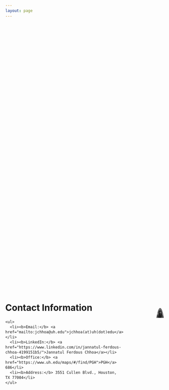 ```yaml
---
layout: page
---
```


<!-- No Title -->

<style>
  .contact-container {
    display: flex;
    justify-content: flex-start; /* Align content to the left */
    align-items: center;
    height: 50vh;
  }

  .contact-info {
    max-width: 400px;
    text-align: left;
  }

  .contact-image-container {
    float: right; /* Float the image container to the right */
    margin-left: 100px; /* Add space between the contact info and the image */
    border-radius: 50%; /* Make the image circular */
    width: 200px; /* Adjust the width to your preference */
    height: 200px; /* Adjust the height to your preference */
    overflow: hidden; /* Hide the overflow to maintain the circular shape */
  }

  .contact-image {
    width: 100%; /* Ensure the image fits within the container */
    height: auto; /* Allow the image to adjust its height while maintaining aspect ratio */
  }
</style>

<div class="contact-container">
  <div class="contact-info">
    <h1>Contact Information</h1>

    <ul>
      <li><b>Email:</b> <a href="mailto:jchhoa@uh.edu">jchhoa(at)uh(dot)edu</a></li>
      <li><b>LinkedIn:</b> <a href="https://www.linkedin.com/in/jannatul-ferdous-chhoa-4199151b5/">Jannatul Ferdous Chhoa</a></li>
      <li><b>Office:</b> <a href="https://www.uh.edu/maps/#/find/PGH">PGH</a> 686</li>
      <li><b>Address:</b> 3551 Cullen Blvd., Houston, TX 77004</li>
    </ul>
  </div>

  <div class="contact-image-container">
    <img src="/images/me.jpeg" alt="Contact Image" class="contact-image">
  </div>
</div>




